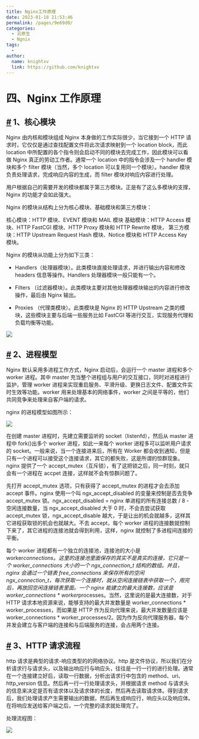 ```yaml
---
title: Nginx工作原理
date: 2023-01-18 21:53:46
permalink: /pages/9e69d0/
categories:
  - 云原生
  - Ngnix
tags:
  - 
author: 
  name: knightxv
  link: https://github.com/knightxv
---
```

# 四、Nginx 工作原理

## [#](#_1、核心模块) 1、核心模块

Nginx 由内核和模块组成
Nginx 本身做的工作实际很少，当它接到一个 HTTP 请求时，它仅仅是通过查找配置文件将此次请求映射到一个 location block，而此 location 中所配置的各个指令则会启动不同的模块去完成工作，因此模块可以看做 Nginx 真正的劳动工作者。通常一个 location 中的指令会涉及一个 handler 模块和多个 filter 模块（当然，多个 location 可以复用同一个模块）。handler 模块负责处理请求，完成响应内容的生成，而 filter 模块对响应内容进行处理。

用户根据自己的需要开发的模块都属于第三方模块。正是有了这么多模块的支撑，Nginx 的功能才会如此强大。

Nginx 的模块从结构上分为核心模块、基础模块和第三方模块：

核心模块：HTTP 模块、EVENT 模块和 MAIL 模块
基础模块：HTTP Access 模块、HTTP FastCGI 模块、HTTP Proxy 模块和 HTTP Rewrite 模块，
第三方模块：HTTP Upstream Request Hash 模块、Notice 模块和 HTTP Access Key 模块。

Nginx 的模块从功能上分为如下三类：

-   Handlers（处理器模块）。此类模块直接处理请求，并进行输出内容和修改 headers 信息等操作。Handlers 处理器模块一般只能有一个。

-   Filters （过滤器模块）。此类模块主要对其他处理器模块输出的内容进行修改操作，最后由 Nginx 输出。

-   Proxies （代理类模块）。此类模块是 Nginx 的 HTTP Upstream 之类的模块，这些模块主要与后端一些服务比如 FastCGI 等进行交互，实现服务代理和负载均衡等功能。

![](https://cdn.staticaly.com/gh/knightxv/image-hosting@master/20230118/2020109102838921.3g85iekodhk0.webp)

## [#](#_2、进程模型) 2、进程模型

Nginx 默认采用多进程工作方式，Nginx 启动后，会运行一个 master 进程和多个 worker 进程。其中 master 充当整个进程组与用户的交互接口，同时对进程进行监护，管理 worker 进程来实现重启服务、平滑升级、更换日志文件、配置文件实时生效等功能。worker 用来处理基本的网络事件，worker 之间是平等的，他们共同竞争来处理来自客户端的请求。

nginx 的进程模型如图所示：

![](https://cdn.staticaly.com/gh/knightxv/image-hosting@master/20230118/2020109102918754.4apms7p0geo0.webp)

在创建 master 进程时，先建立需要监听的 socket（listenfd），然后从 master 进程中 fork()出多个 worker 进程，如此一来每个 worker 进程多可以监听用户请求的 socket。一般来说，当一个连接进来后，所有在 Worker 都会收到通知，但是只有一个进程可以接受这个连接请求，其它的都失败，这是所谓的惊群现象。nginx 提供了一个 accept_mutex（互斥锁），有了这把锁之后，同一时刻，就只会有一个进程在 accpet 连接，这样就不会有惊群问题了。

先打开 accept_mutex 选项，只有获得了 accept_mutex 的进程才会去添加 accept 事件。nginx 使用一个叫 ngx_accept_disabled 的变量来控制是否去竞争 accept_mutex 锁。ngx_accept_disabled = nginx 单进程的所有连接总数 / 8 -空闲连接数量，当 ngx_accept_disabled 大于 0 时，不会去尝试获取 accept_mutex 锁，ngx_accept_disable 越大，于是让出的机会就越多，这样其它进程获取锁的机会也就越大。不去 accept，每个 worker 进程的连接数就控制下来了，其它进程的连接池就会得到利用，这样，nginx 就控制了多进程间连接的平衡。

每个 worker 进程都有一个独立的连接池，连接池的大小是 worker*connections。这里的连接池里面保存的其实不是真实的连接，它只是一个 worker_connections 大小的一个 ngx_connection_t 结构的数组。并且，nginx 会通过一个链表 free_connections 来保存所有的空闲 ngx_connection_t，每次获取一个连接时，就从空闲连接链表中获取一个，用完后，再放回空闲连接链表里面。一个 nginx 能建立的最大连接数，应该是 worker_connections * worker*processes。当然，这里说的是最大连接数，对于 HTTP 请求本地资源来说，能够支持的最大并发数量是 worker_connections * worker_processes，而如果是 HTTP 作为反向代理来说，最大并发数量应该是 worker_connections \* worker_processes/2。因为作为反向代理服务器，每个并发会建立与客户端的连接和与后端服务的连接，会占用两个连接。

## [#](#_3、HTTP请求流程) 3、HTTP 请求流程

http 请求是典型的请求-响应类型的的网络协议。http 是文件协议，所以我们在分析请求行与请求头，以及输出响应行与响应头，往往是一行一行的进行处理。通常在一个连接建立好后，读取一行数据，分析出请求行中包含的 method、uri、http_version 信息。然后再一行一行处理请求头，并根据请求 method 与请求头的信息来决定是否有请求体以及请求体的长度，然后再去读取请求体。得到请求后，我们处理请求产生需要输出的数据，然后再生成响应行，响应头以及响应体。在将响应发送给客户端之后，一个完整的请求就处理完了。

处理流程图：

![](https://cdn.staticaly.com/gh/knightxv/image-hosting@master/20230118/2020109103019275.rsibymy7f3k.webp)
